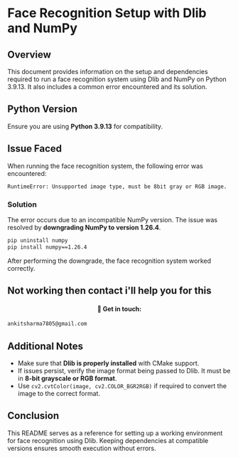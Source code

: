 # Face Recognition Setup with Dlib and NumPy

## Overview

This document provides information on the setup and dependencies required to run a face recognition system using Dlib and NumPy on Python 3.9.13. It also includes a common error encountered and its solution.

## Python Version

Ensure you are using **Python 3.9.13** for compatibility.

## Issue Faced

When running the face recognition system, the following error was encountered:

```
RuntimeError: Unsupported image type, must be 8bit gray or RGB image.
```

### Solution

The error occurs due to an incompatible NumPy version. The issue was resolved by **downgrading NumPy to version 1.26.4**.

```sh
pip uninstall numpy
pip install numpy==1.26.4
```

After performing the downgrade, the face recognition system worked correctly.

## Not working then contact i'll help you for this 
<h4 align="center"> 📩 Get in touch: </h4>

```sh
ankitsharma7805@gmail.com
```

## Additional Notes

- Make sure that **Dlib is properly installed** with CMake support.
- If issues persist, verify the image format being passed to Dlib. It must be in **8-bit grayscale or RGB format**.
- Use `cv2.cvtColor(image, cv2.COLOR_BGR2RGB)` if required to convert the image to the correct format.

## Conclusion

This README serves as a reference for setting up a working environment for face recognition using Dlib. Keeping dependencies at compatible versions ensures smooth execution without errors.

